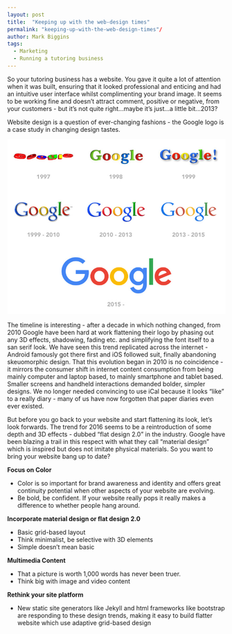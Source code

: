 ```yaml
---
layout: post
title:  "Keeping up with the web-design times"
permalink: "keeping-up-with-the-web-design-times"/
author: Mark Biggins
tags:
  - Marketing
  - Running a tutoring business
---
```

So your tutoring business has a website. You gave it quite a lot of attention when it was built, ensuring that it looked professional and enticing and had an intuitive user interface whilst complimenting your brand image. It seems to be working fine and doesn’t attract comment, positive or negative, from your customers - but it’s not quite right...maybe it’s just...a little bit...2013?

Website design is a question of ever-changing fashions - the Google logo is a case study in changing design tastes.

<a href="/img/blogs/google_logos.jpg" data-lightbox="lightbox" class="thumbnail" data-title="Google's logos over time">
  <img src="/img/blogs/google_logos.jpg" alt-text="Google's logos over time"/>
</a>

The timeline is interesting - after a decade in which nothing changed, from 2010 Google have been hard at work flattening their logo by phasing out any 3D effects, shadowing, fading etc. and simplifying the font itself to a san serif look. We have seen this trend replicated across the internet - Android famously got there first and iOS followed suit, finally abandoning skeuomorphic design. That this evolution began in 2010 is no coincidence - it mirrors the consumer shift in internet content consumption from being mainly computer and laptop based, to mainly smartphone and tablet based. Smaller screens and handheld interactions demanded bolder, simpler designs. We no longer needed convincing to use iCal because it looks “like” to a really diary - many of us have now forgotten that paper diaries even ever existed.

But before you go back to your website and start flattening its look, let’s look forwards. The trend for 2016 seems to be a reintroduction of some depth and 3D effects - dubbed “flat design 2.0” in the industry. Google have been blazing a trail in this respect with what they call “material design” which is inspired but does not imitate physical materials. So you want to bring your website bang up to date?

**Focus on Color**

- Color is so important for brand awareness and identity and offers great continuity potential when other aspects of your website are evolving.
- Be bold, be confident. If your website really pops it really makes a difference to whether people hang around.

**Incorporate material design or flat design 2.0**

- Basic grid-based layout
- Think minimalist, be selective with 3D elements
- Simple doesn’t mean basic

**Multimedia Content**

- That a picture is worth 1,000 words has never been truer.
- Think big with image and video content

**Rethink your site platform**

- New static site generators like Jekyll and html frameworks like bootstrap are responding to these design trends, making it easy to build flatter website which use adaptive grid-based design
